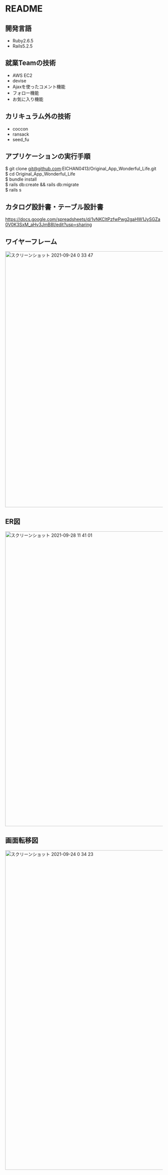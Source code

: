 # README 

## 開発言語
- Ruby2.6.5
- Rails5.2.5  
  

## 就業Teamの技術
- AWS EC2
- devise
- Ajaxを使ったコメント機能
- フォロー機能
- お気に入り機能  
  
## カリキュラム外の技術  
- coccon
- ransack
- seed_fu


## アプリケーションの実行手順
$ git clone git@github.com:EICHAN0413/Original_App_Wonderful_Life.git  
$ cd Original_App_Wonderful_Life  
$ bundle install  
$ rails db:create && rails db:migrate  
$ rails s  


## カタログ設計書・テーブル設計書 
https://docs.google.com/spreadsheets/d/1vNKCltPzfwPwg2gaHW1JySGZa0V0K3SxM_aHv3JmB8I/edit?usp=sharing

## ワイヤーフレーム
<img width="819" alt="スクリーンショット 2021-09-24 0 33 47" src="https://user-images.githubusercontent.com/85597833/134538843-9dccb02f-026b-4812-bf41-dae325a35f5c.png">


## ER図
<img width="943" alt="スクリーンショット 2021-09-28 11 41 01" src="https://user-images.githubusercontent.com/85597833/135013828-290850d1-6476-46b9-96e3-dd2c408e3c67.png">


## 画面転移図
<img width="1022" alt="スクリーンショット 2021-09-24 0 34 23" src="https://user-images.githubusercontent.com/85597833/134538682-a6f84aa7-eed9-4a4a-8902-4fc4814647cf.png">